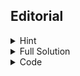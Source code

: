 ## Editorial
  <details>
    <summary> Hint </summary>
      Since a_i is positive, this implies that the prefix sum array of a will be in sorted order.
  </details>

  <details>
    <summary> Full Solution </summary>
      Use prefix sums and binary search. Since a_i is positive, it is guaranteed that the prefix sum array will be sorted! This implies that we can use std::lower_bound to compute for a given r the number of indices l such that l < r and sum(l, r) >= x.
  </details>
  
  <details>
    <summary> Code </summary>
    Coming soon.
  </details>
